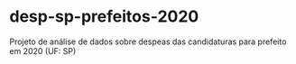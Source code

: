 # desp-sp-prefeitos-2020
Projeto de análise de dados sobre despeas das candidaturas para prefeito em 2020 (UF: SP)
